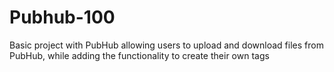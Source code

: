 # Pubhub-100
Basic project with PubHub allowing users to upload and download files from PubHub, while adding the functionality to create their own tags
